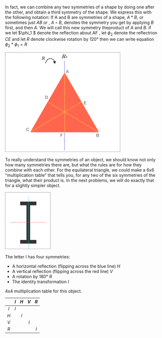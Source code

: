 In fact, we can combine any two symmetries of a shape by doing one after the other, and obtain a third symmetry of the shape. We express this with the following notation: If A and B are symmetries of a shape, $A*B$, or sometimes just $AB$ or , $A∘B$, denotes the symmetry you get by applying $B$ first, and then $A$. We will call this new symmetry theproduct of $A$ and $B$.
if we let $\phi_1 $ denote the reflection about AF , let $\phi_2$ denote the reflectrion $CE$ and let $R$ denote clockwise rotation by 120&deg; then we can write equation $\phi_2*\phi_1 = R$

![](../assets/triangle.png)

To really understand the symmetries of an object, we should know not only how many symmetries there are, but what the rules are for how they combine with each other.
For the equilateral triangle, we could make a 6x6 “multiplication table” that tells you, for any two of the six symmetries of the triangle, what their product is. In the next problems, we will do exactly that for a slightly simpler object.


![](../assets/I.png)

The letter I has four symmetries:

* A horizontal reflection (flipping across the blue line) $H$
* A vertical reflection (flipping across the red line) $V$
* A rotation by 180&deg; $R$ 
* The identity transformation $I$ 


4x4 multiplication table for this object.

|       |  $I$  |  $H$  |  $V$  |  $R$  |
| :---: | :---: | :---: | :---: | :---: |
|  $I$  |  $I$  |       |       |       |
|  $H$  |       |  $I$  |       |       |
|  $V$  |       |       |  $I$  |       |
|  $R$  |       |       |       |  $I$  |
